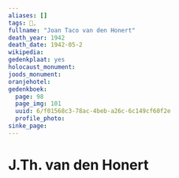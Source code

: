 ```yaml
---
aliases: []
tags: 👤, 
fullname: "Joan Taco van den Honert"
death_year: 1942
death_date: 1942-05-2
wikipedia:
gedenkplaat: yes
holocaust_monument:
joods_monument:
oranjehotel:
gedenkboek:
  page: 98
  page_img: 101
  uuid: 6/f01568c3-78ac-4beb-a26c-6c149cf60f2e
  profile_photo: 
sinke_page:
---
```


# J.Th. van den Honert
